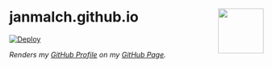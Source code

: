 # janmalch.github.io <a href="https://www.github.com/JanMalch/comparing"><img src="https://user-images.githubusercontent.com/25508038/63974103-75242700-caac-11e9-8ca4-71cc5b905e90.png" width="90" height="90" align="right"></a>

[![Deploy](https://github.com/JanMalch/janmalch.github.io/workflows/Deploy/badge.svg)](https://github.com/JanMalch/ts-code-contracts/workflows/Deploy)

_Renders my [GitHub Profile](https://github.com/JanMalch/JanMalch) on my [GitHub Page](https://janmalch.github.io)._
